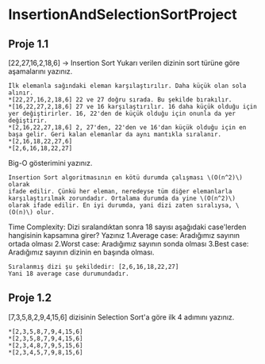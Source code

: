 # InsertionAndSelectionSortProject
## Proje 1.1
[22,27,16,2,18,6] -> Insertion Sort Yukarı verilen dizinin sort türüne göre aşamalarını yazınız.
```
İlk elemanla sağındaki eleman karşılaştırılır. Daha küçük olan sola alınır.
*[22,27,16,2,18,6] 22 ve 27 doğru sırada. Bu şekilde bırakılır.
*[16,22,27,2,18,6] 27 ve 16 karşılaştırılır. 16 daha küçük olduğu için yer değiştirirler. 16, 22'den de küçük olduğu için onunla da yer değiştirir.
*[2,16,22,27,18,6] 2, 27'den, 22'den ve 16'dan küçük olduğu için en başa gelir. Geri kalan elemanlar da aynı mantıkla sıralanır.
*[2,16,18,22,27,6]
*[2,6,16,18,22,27]
```
Big-O gösterimini yazınız.
```
Insertion Sort algoritmasının en kötü durumda çalışması \(O(n^2)\) olarak  
ifade edilir. Çünkü her eleman, neredeyse tüm diğer elemanlarla karşılaştırılmak zorundadır. Ortalama durumda da yine \(O(n^2)\) olarak ifade edilir. En iyi durumda, yani dizi zaten sıralıysa, \(O(n)\) olur.
```
Time Complexity: Dizi sıralandıktan sonra 18 sayısı aşağıdaki case'lerden hangisinin kapsamına girer? Yazınız 1.Average case: Aradığımız sayının ortada olması 2.Worst case: Aradığımız sayının sonda olması 3.Best case: Aradığımız sayının dizinin en başında olması.
```
Sıralanmış dizi şu şekildedir: [2,6,16,18,22,27]
Yani 18 average case durumundadır.
```
## Proje 1.2
[7,3,5,8,2,9,4,15,6] dizisinin Selection Sort'a göre ilk 4 adımını yazınız.
```
*[2,3,5,8,7,9,4,15,6]
*[2,3,5,8,7,9,4,15,6]
*[2,3,4,8,7,9,5,15,6]
*[2,3,4,5,7,9,8,15,6]
```


